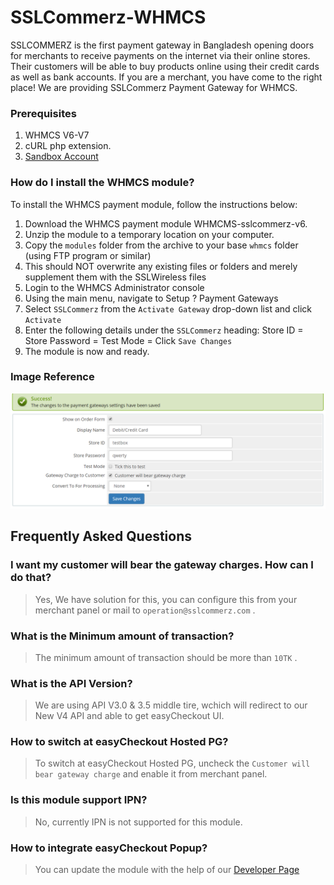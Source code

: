 # SSLCommerz-WHMCS

SSLCOMMERZ is the first payment gateway in Bangladesh opening doors for merchants to receive payments on the internet via their online stores. Their customers will be able to buy products online using their credit cards as well as bank accounts. If you are a merchant, you have come to the right place! We are providing SSLCommerz Payment Gateway for WHMCS.

### Prerequisites

1. WHMCS V6-V7
2. cURL php extension.
3. [Sandbox Account](https://developer.sslcommerz.com/registration/ "SSLCommerz Sandbox Registration")

### How do I install the WHMCS module?

To install the WHMCS payment module, follow the instructions below:

1. Download the WHMCS payment module WHMCMS-sslcommerz-v6.
2. Unzip the module to a temporary location on your computer.
3. Copy the `modules` folder from the archive to your base `whmcs` folder (using FTP program or similar)
4. This should NOT overwrite any existing files or folders and merely supplement them with the SSLWireless files
5. Login to the WHMCS Administrator console
6. Using the main menu, navigate to Setup ? Payment Gateways
7. Select `SSLCommerz` from the `Activate Gateway` drop-down list and click `Activate`
8. Enter the following details under the `SSLCommerz` heading: 
Store ID = <Integration page>
Store Password = <Integration page>
Test Mode =
Click `Save Changes`
9. The module is now and ready.

### Image Reference

![Payments Menu](images/config.png)

## Frequently Asked Questions

### I want my customer will bear the gateway charges. How can I do that?
> Yes, We have solution for this, you can configure this from your merchant panel or mail to `operation@sslcommerz.com` .

### What is the Minimum amount of transaction?
> The minimum amount of transaction should be more than `10TK` .

### What is the API Version?
> We are using API V3.0 & 3.5 middle tire, wchich will redirect to our New V4 API and able to get easyCheckout UI.

### How to switch at easyCheckout Hosted PG?
> To switch at easyCheckout Hosted PG, uncheck the `Customer will bear gateway charge` and enable it from merchant panel.

### Is this module support IPN?
> No, currently IPN is not supported for this module.

### How to integrate easyCheckout Popup?
> You can update the module with the help of our [Developer Page](https://developer.sslcommerz.com/doc/v4/#easy-chechout "SSLCommerz Developer Page")
